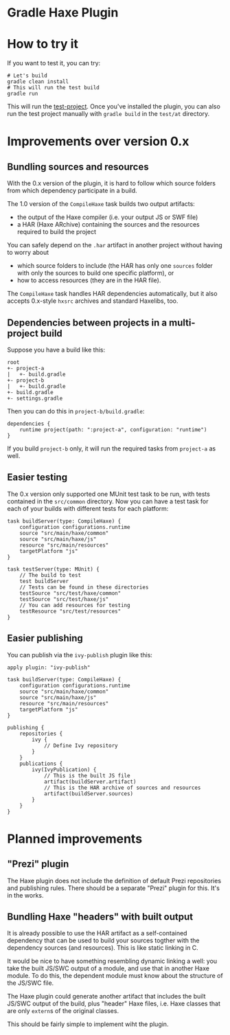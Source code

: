 Gradle Haxe Plugin
==================

# How to try it

If you want to test it, you can try:

	# Let's build
	gradle clean install
	# This will run the test build
	gradle run

This will run the [test-project](test/at). Once you've installed the plugin, you can also run the test project manually with `gradle build` in the `test/at` directory.


# Improvements over version 0.x


## Bundling sources and resources

With the 0.x version of the plugin, it is hard to follow which source folders from which dependency participate in a build.

The 1.0 version of the `CompileHaxe` task builds two output artifacts:

* the output of the Haxe compiler (i.e. your output JS or SWF file)
* a HAR (Haxe ARchive) containing the sources and the resources required to build the project

You can safely depend on the `.har` artifact in another project without having to worry about

* which source folders to include (the HAR has only one `sources` folder with only the sources to build one specific platform), or
* how to access resources (they are in the HAR file).

The `CompileHaxe` task handles HAR dependencies automatically, but it also accepts 0.x-style `hxsrc` archives and standard Haxelibs, too.


## Dependencies between projects in a multi-project build

Suppose you have a build like this:

	root
	+- project-a
	|   +- build.gradle
	+- project-b
	|   +- build.gradle
	+- build.gradle
	+- settings.gradle
    
Then you can do this in `project-b/build.gradle`:

	dependencies {
		runtime project(path: ":project-a", configuration: "runtime")
	}

If you build `project-b` only, it will run the required tasks from `project-a` as well.


## Easier testing

The 0.x version only supported one MUnit test task to be run, with tests contained in the `src/common` directory. Now you can have a test task for each of your builds with different tests for each platform:

	task buildServer(type: CompileHaxe) {
		configuration configurations.runtime
		source "src/main/haxe/common"
		source "src/main/haxe/js"
		resource "src/main/resources"
		targetPlatform "js"
	}
	
	task testServer(type: MUnit) {
		// The build to test
		test buildServer
		// Tests can be found in these directories
		testSource "src/test/haxe/common"
		testSource "src/test/haxe/js"
		// You can add resources for testing
		testResource "src/test/resources"
	}


## Easier publishing

You can publish via the `ivy-publish` plugin like this:

	apply plugin: "ivy-publish"
	
	task buildServer(type: CompileHaxe) {
		configuration configurations.runtime
		source "src/main/haxe/common"
		source "src/main/haxe/js"
		resource "src/main/resources"
		targetPlatform "js"
	}
	
	publishing {
		repositories {
			ivy {
				// Define Ivy repository
			}
		}
		publications {
			ivy(IvyPublication) {
				// This is the built JS file
				artifact(buildServer.artifact)
				// This is the HAR archive of sources and resources
				artifact(buildServer.sources)
			}
		}
	}


# Planned improvements


## "Prezi" plugin

The Haxe plugin does not include the definition of default Prezi repositories and publishing rules. There should be a separate "Prezi" plugin for this. It's in the works.


## Bundling Haxe "headers" with built output

It is already possible to use the HAR artifact as a self-contained dependency that can be used to build your sources togther with the dependency sources (and resources). This is like static linking in C.

It would be nice to have something resembling dynamic linking a well: you take the built JS/SWC output of a module, and use that in another Haxe module. To do this, the dependent module must know about the structure of the JS/SWC file.

The Haxe plugin could generate another artifact that includes the built JS/SWC output of the build, plus "header" Haxe files, i.e. Haxe classes that are only `extern`s of the original classes.

This should be fairly simple to implement wiht the plugin.
